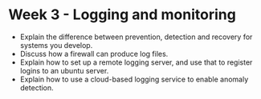 # Week 3 - Logging and monitoring

- Explain the difference between prevention, detection and recovery for systems you develop.
- Discuss how a firewall can produce log files.
- Explain how to set up a remote logging server, and use that to register logins to an ubuntu server.
- Explain how to use a cloud-based logging service to enable anomaly detection.
